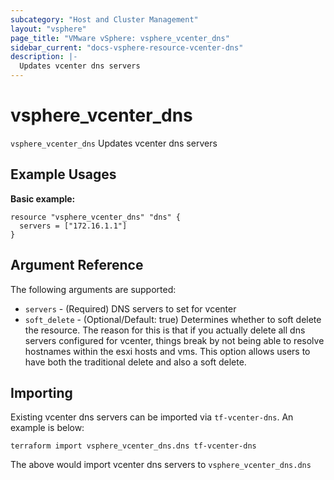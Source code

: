 ```yaml
---
subcategory: "Host and Cluster Management"
layout: "vsphere"
page_title: "VMware vSphere: vsphere_vcenter_dns"
sidebar_current: "docs-vsphere-resource-vcenter-dns"
description: |-
  Updates vcenter dns servers
---
```


# vsphere_vcenter_dns

`vsphere_vcenter_dns` Updates vcenter dns servers

## Example Usages

**Basic example:**

```hcl
resource "vsphere_vcenter_dns" "dns" {
  servers = ["172.16.1.1"]
}
```

## Argument Reference

The following arguments are supported:

* `servers` - (Required) DNS servers to set for vcenter
* `soft_delete` - (Optional/Default: true) Determines whether to soft delete the resource.  The reason for this is that if you actually delete all dns servers configured for vcenter, things break by not being able to resolve hostnames within the esxi hosts and vms.  This option allows users to have both the traditional delete and also a soft delete.

## Importing

Existing vcenter dns servers can be imported via `tf-vcenter-dns`.  An example is below:

```
terraform import vsphere_vcenter_dns.dns tf-vcenter-dns
```

The above would import vcenter dns servers to `vsphere_vcenter_dns.dns`
